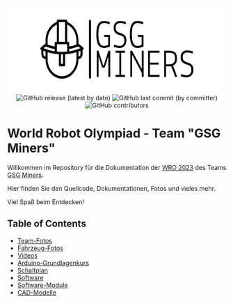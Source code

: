 <div align = "center">
  <img src = ".other/image.png" alt = "Logo von GSG-Miners" width = "600" height = "200">
</div>

<div align = "center">
    <img alt="GitHub release (latest by date)" src="https://img.shields.io/github/v/release/GSGMiners/WRO2023-Team-GSGMiners?style=plastic">
    <img alt="GitHub last commit (by committer)" src="https://img.shields.io/github/last-commit/GSGMiners/WRO2023-Team-GSGMiners?style=plastic">
    <img alt="GitHub contributors" src="https://img.shields.io/github/contributors/GSGMiners/WRO2023-Team-GSGMiners?style=plastic">
</div>

# World Robot Olympiad - Team "GSG Miners"

Willkommen im Repository für die Dokumentation der [WRO 2023](https://www.worldrobotolympiad.de/) des Teams [GSG Miners](https://github.com/GSGMiners).

Hier finden Sie den Quellcode, Dokumentationen, Fotos und vieles mehr.

Viel Spaß beim Entdecken!
</p>

## Table of Contents
- [Team-Fotos](/01%20Team-Fotos/)
- [Fahrzeug-Fotos](/02%20Fahrzeug-Fotos/)
- [Videos](/03%20Videos/)
- [Arduino-Grundlagenkurs](/04%20Arduino-Grundlagenkurs/)
- [Schaltplan](/05%20Schaltplan/)
- [Software](/06%20Software/)
- [Software-Module](/07%20Software-Module/)
- [CAD-Modelle](/08%20CAD-Modelle/)
